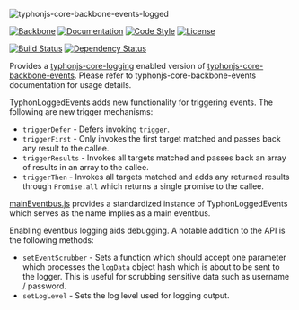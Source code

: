 ![typhonjs-core-backbone-events-logged](http://i.imgur.com/cbj8wYZ.png)

[![Backbone](https://img.shields.io/badge/backbone-1.2.3-yellowgreen.svg?style=flat)](https://github.com/jashkenas/backbone)
[![Documentation](http://js.docs.typhonrt.org/typhonjs/typhonjs-core-backbone-events-logged/badge.svg)](http://js.docs.typhonrt.org/typhonjs/typhonjs-core-backbone-events-logged/)
[![Code Style](https://img.shields.io/badge/code%20style-allman-yellowgreen.svg?style=flat)](https://en.wikipedia.org/wiki/Indent_style#Allman_style)
[![License](https://img.shields.io/badge/license-MIT-yellowgreen.svg?style=flat)](https://github.com/typhonjs/backbone-es6/blob/master/LICENSE)

[![Build Status](https://travis-ci.org/typhonjs/typhonjs-core-backbone-events-logged.svg)](https://travis-ci.org/typhonjs/typhonjs-core-backbone-events-logged)
[![Dependency Status](https://www.versioneye.com/user/projects/567912a5107997002d00134a/badge.svg?style=flat)](https://www.versioneye.com/user/projects/567912a5107997002d00134a)

Provides a [typhonjs-core-logging](https://github.com/typhonjs/typhonjs-core-logging) enabled version of [typhonjs-core-backbone-events](https://github.com/typhonjs/typhonjs-core-backbone-events). Please refer to typhonjs-core-backbone-events documentation for usage details. 

TyphonLoggedEvents adds new functionality for triggering events. The following are new trigger mechanisms:

- `triggerDefer` - Defers invoking `trigger`.
- `triggerFirst` - Only invokes the first target matched and passes back any result to the callee.
- `triggerResults` - Invokes all targets matched and passes back an array of results in an array to the callee.
- `triggerThen` - Invokes all targets matched and adds any returned results through `Promise.all` which returns
a single promise to the callee.

[mainEventbus.js](https://github.com/typhonjs/typhonjs-core-backbone-events-logged/blob/master/src/mainEventbus.js) provides a standardized instance of TyphonLoggedEvents which serves as the name implies as a main eventbus. 

Enabling eventbus logging aids debugging. A notable addition to the API is the following methods:
- `setEventScrubber` - Sets a function which should accept one parameter which processes the `logData` object hash which is about to be sent to the logger. This is useful for scrubbing sensitive data such as username / password. 
- `setLogLevel` - Sets the log level used for logging output.
